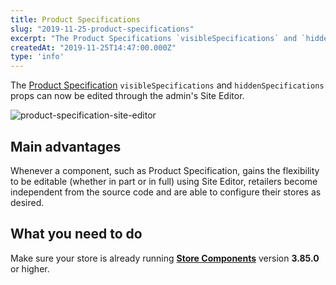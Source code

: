 ```yaml
---
title: Product Specifications
slug: "2019-11-25-product-specifications"
excerpt: "The Product Specifications `visibleSpecifications` and `hiddenSpecifications` props can now be edited using the admin's Site Editor. This Site Editor never tires of being a hero for code-less people, for real..."
createdAt: "2019-11-25T14:47:00.000Z"
type: 'info'
---
```

The [Product Specification](https://developers.vtex.com/docs/apps/vtex.store-components/productspecifications) `visibleSpecifications` and `hiddenSpecifications` props can now be edited through the admin's Site Editor. 

![product-specification-site-editor](https://user-images.githubusercontent.com/52087100/69667290-785b8e80-106c-11ea-8283-0fe463628b62.png)

## Main advantages

Whenever a component, such as Product Specification, gains the flexibility to be editable (whether in part or in full) using Site Editor, retailers become independent from the source code and are able to configure their stores as desired.

## What you need to do

Make sure your store is already running [**Store Components**](https://developers.vtex.com/docs/apps/vtex.store-components) version **3.85.0** or higher.
